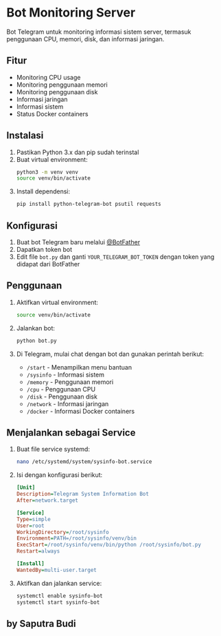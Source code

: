# Bot Monitoring Server

Bot Telegram untuk monitoring informasi sistem server, termasuk penggunaan CPU, memori, disk, dan informasi jaringan.

## Fitur

- Monitoring CPU usage
- Monitoring penggunaan memori
- Monitoring penggunaan disk
- Informasi jaringan
- Informasi sistem
- Status Docker containers

## Instalasi

1. Pastikan Python 3.x dan pip sudah terinstal
2. Buat virtual environment:
   ```bash
   python3 -m venv venv
   source venv/bin/activate
   ```
3. Install dependensi:
   ```bash
   pip install python-telegram-bot psutil requests
   ```

## Konfigurasi

1. Buat bot Telegram baru melalui [@BotFather](https://t.me/botfather)
2. Dapatkan token bot
3. Edit file `bot.py` dan ganti `YOUR_TELEGRAM_BOT_TOKEN` dengan token yang didapat dari BotFather

## Penggunaan

1. Aktifkan virtual environment:
   ```bash
   source venv/bin/activate
   ```

2. Jalankan bot:
   ```bash
   python bot.py
   ```

3. Di Telegram, mulai chat dengan bot dan gunakan perintah berikut:
   - `/start` - Menampilkan menu bantuan
   - `/sysinfo` - Informasi sistem
   - `/memory` - Penggunaan memori
   - `/cpu` - Penggunaan CPU
   - `/disk` - Penggunaan disk
   - `/network` - Informasi jaringan
   - `/docker` - Informasi Docker containers

## Menjalankan sebagai Service

1. Buat file service systemd:
   ```bash
   nano /etc/systemd/system/sysinfo-bot.service
   ```

2. Isi dengan konfigurasi berikut:
   ```ini
   [Unit]
   Description=Telegram System Information Bot
   After=network.target

   [Service]
   Type=simple
   User=root
   WorkingDirectory=/root/sysinfo
   Environment=PATH=/root/sysinfo/venv/bin
   ExecStart=/root/sysinfo/venv/bin/python /root/sysinfo/bot.py
   Restart=always

   [Install]
   WantedBy=multi-user.target
   ```

3. Aktifkan dan jalankan service:
   ```bash
   systemctl enable sysinfo-bot
   systemctl start sysinfo-bot
   ``` 

## by Saputra Budi
